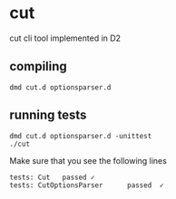 # cut

cut cli tool implemented in D2


## compiling

`dmd cut.d optionsparser.d`


## running tests

```shell
dmd cut.d optionsparser.d -unittest
./cut
```
Make sure that you see the following lines
```
tests: Cut 	 passed ✓
tests: CutOptionsParser 	 passed  ✓
```





